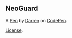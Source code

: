NeoGuard
--------


A [Pen](https://codepen.io/Darrensow/pen/mdZgNqQ) by [Darren](https://codepen.io/Darrensow) on [CodePen](https://codepen.io).

[License](https://codepen.io/license/pen/mdZgNqQ).